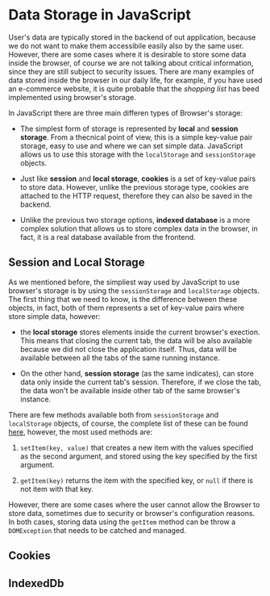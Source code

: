 # Data Storage in JavaScript

User's data are typically stored in the backend of out application, because we do not want to make them accessibile easily also by the same user. However, there are some cases where it is desirable to store some data inside the browser, of course we are not talking about critical information, since they are still subject to security issues. There are many examples of data stored inside the browser in our daily life, for example, if you have used an e-commerce website, it is quite probable that the _shopping list_ has beed implemented using browser's storage.

In JavaScript there are three main differen types of Browser's storage:

- The simplest form of storage is represented by **local** and **session storage**. From a thecnical point of view, this is a simple key-value pair storage, easy to use and where we can set simple data. JavaScript allows us to use this storage with the `localStorage` and `sessionStorage` objects.
- Just like **session** and **local storage**, **cookies** is a set of key-value pairs to store data. However, unlike the previous storage type, cookies are attached to the HTTP request, therefore they can also be saved in the backend.

- Unlike the previous two storage options, **indexed database** is a more complex solution that allows us to store complex data in the browser, in fact, it is a real database available from the frontend.

## Session and Local Storage

As we mentioned before, the simpliest way used by JavaScript to use browser's storage is by using the `sessionStorage` and `localStorage` objects. The first thing that we need to know, is the difference between these objects, in fact, both of them represents a set of key-value pairs where store simple data, however:

- the **local storage** stores elements inside the current browser's exection. This means that closing the current tab, the data will be also available because we did not close the application itself. Thus, data will be available between all the tabs of the same running instance.

- On the other hand, **session storage** (as the same indicates), can store data only inside the current tab's session. Therefore, if we close the tab, the data won't be available inside other tab of the same browser's instance.

There are few methods available both from `sessionStorage` and `localStorage` objects, of course, the complete list of these can be found [here](https://developer.mozilla.org/en-US/docs/Web/API/Storage), however, the most used methods are:

1. `setItem(key, value)` that creates a new item with the values specified as the second argument, and stored using the key specified by the first argument.

2. `getItem(key)` returns the item with the specified key, or `null` if there is not item with that key.

However, there are some cases where the user cannot allow the Browser to store data, sometimes due to security or browser's configuration reasons. In both cases, storing data using the `getItem` method can be throw a `DOMException` that needs to be catched and managed.

## Cookies

## IndexedDb
